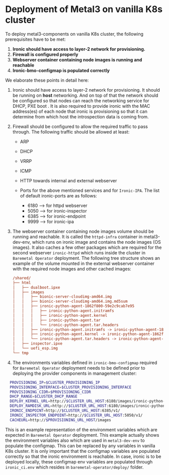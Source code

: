 # Deployment of Metal3 on vanilla K8s cluster

To deploy metal3-components on vanilla K8s cluster, the following prerequisites
have to be met:

1. **Ironic should have access to layer-2 network for provisioning.**
2. **Firewall is configured properly**
3. **Webserver container containing  node images is running and reachable**
4. **Ironic-bmo-configmap is populated correctly**

We elaborate these points in detail here:

1. Ironic should have access to layer-2 network for provisioning. It
   should be running on **host** networking. And on top of that the
   network should be configured so that nodes can reach the networking
   service for DHCP, PXE boot .  It is also required to provide ironic
   with the MAC address(es) of each node that ironic is provisioning
   so that it can determine from which host the introspection data is
   coming from.

2. Firewall should be configured to allow the required traffic to pass
   through.  The following traffic should be allowed at least:
   - ARP
   - DHCP
   - VRRP
   - ICMP
   - HTTP towards internal and external webserver
   - Ports for the above mentioned services and for `Ironic-IPA`.
     The list of default ironic-ports are as follows:

      - 6180 --> for httpd webserver
      - 5050 --> for ironic-inspector
      - 6385 --> for ironic-endpoint
      - 9999 --> for ironic-ipa

3. The webserver container containing node images volume should be
   running and reachable. It is called the `httpd-infra` container in
   metal3-dev-env, which runs on ironic image and contains the node
   images (OS images). It also caches a few other packages which are
   required for the second webserver `ironic-httpd` which runs inside
   the cluster in `Baremetal Operator` deployment. The following tree
   structure shows an example of the volume mounted in the external
   webserver container with the required node images and other cached
   images:

   ```ini
   /shared/
   ├── html
   │   ├── dualboot.ipxe
   │   ├── images
   │   │   ├── bionic-server-cloudimg-amd64.img
   │   │   ├── bionic-server-cloudimg-amd64.img.md5sum
   │   │   ├── ironic-python-agent-1862f800-59e2c9cab7e95
   │   │   │   ├── ironic-python-agent.initramfs
   │   │   │   ├── ironic-python-agent.kernel
   │   │   │   ├── ironic-python-agent.tar
   │   │   │   └── ironic-python-agent.tar.headers
   │   │   ├── ironic-python-agent.initramfs -> ironic-python-agent-1862f800-59e2c9cab7e95/ironic-python-agent.initramfs
   │   │   ├── ironic-python-agent.kernel -> ironic-python-agent-1862f800-59e2c9cab7e95/ironic-python-agent.kernel
   │   │   └── ironic-python-agent.tar.headers -> ironic-python-agent-1862f800-59e2c9cab7e95/ironic-python-agent.tar.headers
   │   ├── inspector.ipxe
   │   └── uefi_esp.img
   └── tmp
   ```

4. The environments variables defined in `ironic-bmo-configmap`
   required for `Baremetal Operator` deployment needs to be defined
   prior to deploying the provider components in management cluster:

```sh
  PROVISIONING_IP=$CLUSTER_PROVISIONING_IP
  PROVISIONING_INTERFACE=$CLUSTER_PROVISIONING_INTERFACE
  PROVISIONING_CIDR=$PROVISIONING_CIDR
  DHCP_RANGE=$CLUSTER_DHCP_RANGE
  DEPLOY_KERNEL_URL=http://$CLUSTER_URL_HOST:6180/images/ironic-python-agent.kernel
  DEPLOY_RAMDISK_URL=http://$CLUSTER_URL_HOST:6180/images/ironic-python-agent.initramfs
  IRONIC_ENDPOINT=http://$CLUSTER_URL_HOST:6385/v1/
  IRONIC_INSPECTOR_ENDPOINT=http://$CLUSTER_URL_HOST:5050/v1/
  CACHEURL=http://$PROVISIONING_URL_HOST/images
```

This is an example representation of the environment variables which are
expected in `Baremetal Operator` deployment. This example actually shows the
environment variables also which are used in `metal3-dev-env` to populate the
configmap. This can be replaced by any variables in vanilla K8s cluster. It is
only important that the configmap variables are populated correctly so that
the ironic environment is reachable. In case, ironic is to be deployed locally,
these configmap env variables are populated through `ironic_ci.env` which
resides in `baremetal-operator/deploy/` folder.
